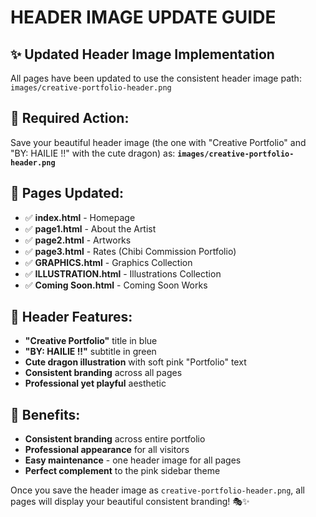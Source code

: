 # HEADER IMAGE UPDATE GUIDE

## ✨ Updated Header Image Implementation

All pages have been updated to use the consistent header image path:
`images/creative-portfolio-header.png`

## 📁 Required Action:
Save your beautiful header image (the one with "Creative Portfolio" and "BY: HAILIE !!" with the cute dragon) as:
**`images/creative-portfolio-header.png`**

## 📄 Pages Updated:
- ✅ **index.html** - Homepage
- ✅ **page1.html** - About the Artist
- ✅ **page2.html** - Artworks
- ✅ **page3.html** - Rates (Chibi Commission Portfolio)
- ✅ **GRAPHICS.html** - Graphics Collection
- ✅ **ILLUSTRATION.html** - Illustrations Collection
- ✅ **Coming Soon.html** - Coming Soon Works

## 🎨 Header Features:
- **"Creative Portfolio"** title in blue
- **"BY: HAILIE !!"** subtitle in green
- **Cute dragon illustration** with soft pink "Portfolio" text
- **Consistent branding** across all pages
- **Professional yet playful** aesthetic

## 💫 Benefits:
- **Consistent branding** across entire portfolio
- **Professional appearance** for all visitors
- **Easy maintenance** - one header image for all pages
- **Perfect complement** to the pink sidebar theme

Once you save the header image as `creative-portfolio-header.png`, all pages will display your beautiful consistent branding! 🎭✨